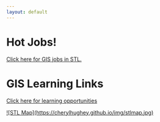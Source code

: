 ```yaml
---
layout: default
---
```


# Hot Jobs!

[Click here for GIS jobs in STL.](./hot-jobs.html)

# GIS Learning Links

[Click here for learning opportunities](./learn.html)

<a href="https://www.openstreetmap.org/search?query=911%20washington%2C%20st.%20louis%2C%20mo#map=19/38.73611/-90.44087">
![STL Map](https://cherylhughey.github.io/img/stlmap.jpg)  
</a>
